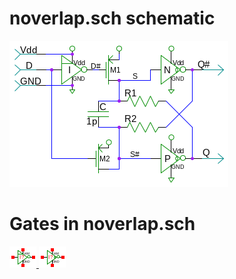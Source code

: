 # noverlap.sch schematic
![noverlap.sch](noverlap.png)
# Gates in noverlap.sch
[ ![notp](notp-sym.png) ](notp.html)
[ ![cnot](cnot-sym.png) ](cnot.html)
